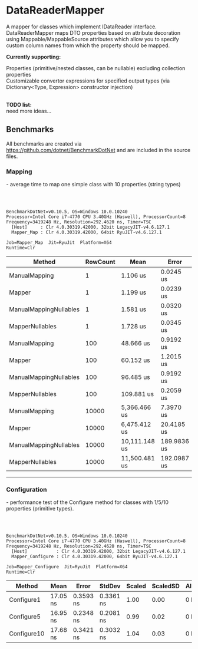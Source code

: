 # DataReaderMapper
A mapper for classes which implement IDataReader interface. DataReaderMapper maps DTO properties based on attribute decoration using Mappable/MappableSource attributes which allow you to specify custom column names from which the property should be mapped.

<b>Currently supporting:</b><br>

Properties (primitive/nested classes, can be nullable) excluding collection properties<br>
Customizable convertor expressions for specified output types (via Dictionary<Type, Expression> constructor injection)<br>
<br>

<b>TODO list:</b><br>
need more ideas...

<h2> Benchmarks </h2>

All benchmarks are created via https://github.com/dotnet/BenchmarkDotNet and are included in the source files.<br>

<h3>Mapping</h3>
<p> - average time to map one simple class with 10 properties (string types)</p>

<br>
<pre><code>
BenchmarkDotNet=v0.10.5, OS=Windows 10.0.10240
Processor=Intel Core i7-4770 CPU 3.40GHz (Haswell), ProcessorCount=8
Frequency=3419248 Hz, Resolution=292.4620 ns, Timer=TSC
  [Host]     : Clr 4.0.30319.42000, 32bit LegacyJIT-v4.6.127.1
  Mapper_Map : Clr 4.0.30319.42000, 64bit RyuJIT-v4.6.127.1
</code></pre>
<pre><code>Job=Mapper_Map  Jit=RyuJit  Platform=X64  
Runtime=Clr  
</code></pre>

<table>
<thead><tr><th>          Method</th><th>RowCount</th><th>   Mean</th><th>Error</th><th>StdDev</th><th>Scaled</th><th>Gen 0</th><th>Allocated</th>
</tr>
</thead><tbody><tr><td>   ManualMapping</td><td> 1</td><td>1.106 us</td><td>0.0245 us</td><td>0.0402 us</td><td>1.00</td><td>0.2051</td><td>912 B</td>
</tr><tr><td>          Mapper</td><td> 1</td><td>1.199 us</td><td>0.0239 us</td><td>0.0461 us</td><td>1.09</td><td>0.2108</td><td>912 B</td>
</tr><tr><td>ManualMappingNullables</td><td> 1</td><td>1.581 us</td><td>0.0320 us</td><td>0.0427 us</td><td>1.43</td><td>0.2022</td><td>912 B</td>
</tr><tr><td> MapperNullables</td><td> 1</td><td>1.728 us</td><td>0.0345 us</td><td>0.0596 us</td><td>1.56</td><td>0.2010</td><td>912 B</td>
</tr><tr><td>   ManualMapping</td><td>100</td><td>48.666 us</td><td>0.9192 us</td><td>0.8599 us</td><td>1.00</td><td>1.9531</td><td>10417 B</td>
</tr><tr><td>          Mapper</td><td>100</td><td>60.152 us</td><td>1.2015 us</td><td>1.3355 us</td><td>1.24</td><td>1.7578</td><td>10417 B</td>
</tr><tr><td>ManualMappingNullables</td><td>100</td><td>96.485 us</td><td>0.9192 us</td><td>0.8148 us</td><td>1.98</td><td>1.1068</td><td>10418 B</td>
</tr><tr><td> MapperNullables</td><td>100</td><td>109.881 us</td><td>0.2059 us</td><td>0.1826 us</td><td>2.26</td><td>1.1393</td><td>10418 B</td>
</tr><tr><td>   ManualMapping</td><td>10000</td><td>5,366.466 us</td><td>7.3970 us</td><td>6.1768 us</td><td>1.00</td><td>149.4792</td><td>960915 B</td>
</tr><tr><td>          Mapper</td><td>10000</td><td>6,475.412 us</td><td>20.4185 us</td><td>19.0995 us</td><td>1.21</td><td>141.1458</td><td>960915 B</td>
</tr><tr><td>ManualMappingNullables</td><td>10000</td><td>10,111.148 us</td><td>189.9836 us</td><td>186.5893 us</td><td>1.88</td><td>81.2500</td><td>961033 B</td>
</tr><tr><td> MapperNullables</td><td>10000</td><td>11,500.481 us</td><td>192.0987 us</td><td>179.6892 us</td><td>2.14</td><td>68.7500</td><td>961033 B</td>
</tr></tbody></table>
<hr>

<h3>Configuration</h3>

<p>- performance test of the Configure method for classes with 1/5/10 properties (primitive types).</p>
<br>
<pre><code>
BenchmarkDotNet=v0.10.5, OS=Windows 10.0.10240
Processor=Intel Core i7-4770 CPU 3.40GHz (Haswell), ProcessorCount=8
Frequency=3419248 Hz, Resolution=292.4620 ns, Timer=TSC
  [Host]           : Clr 4.0.30319.42000, 32bit LegacyJIT-v4.6.127.1
  Mapper_Configure : Clr 4.0.30319.42000, 64bit RyuJIT-v4.6.127.1
</code></pre>
<pre><code>Job=Mapper_Configure  Jit=RyuJit  Platform=X64  
Runtime=Clr  
</code></pre>

<table>
<thead><tr><th>Method</th><th>Mean</th><th>Error</th><th>StdDev</th><th>Scaled</th><th>ScaledSD</th><th>Allocated</th>
</tr>
</thead><tbody><tr><td>Configure1</td><td>17.05 ns</td><td>0.3593 ns</td><td>0.3361 ns</td><td>1.00</td><td>0.00</td><td>0 B</td>
</tr><tr><td>Configure5</td><td>16.95 ns</td><td>0.2348 ns</td><td>0.2081 ns</td><td>0.99</td><td>0.02</td><td>0 B</td>
</tr><tr><td>Configure10</td><td>17.68 ns</td><td>0.3421 ns</td><td>0.3032 ns</td><td>1.04</td><td>0.03</td><td>0 B</td>
</tr></tbody></table>
